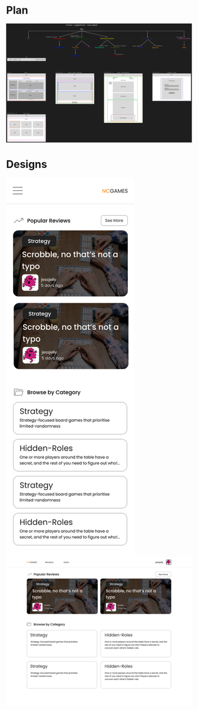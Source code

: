 # Plan

![Plan](plans/FE-PLAN.png)

# Designs

![Mobile-homepage](plans/Mobile-Home.png)
![Desktop-homepage](plans/Desktop-Home.png)
